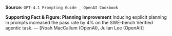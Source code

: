 **Source:** `GPT-4.1 Prompting Guide _ OpenAI Cookbook`

**Supporting Fact & Figure: Planning Improvement**
Inducing explicit planning in prompts increased the pass rate by 4% on the SWE-bench Verified agentic task. — [Noah MacCallum (OpenAI), Julian Lee (OpenAI)]
